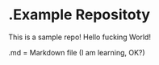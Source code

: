 
# .Example Repositoty

This is a sample repo! Hello fucking World!

.md = Markdown file (I am learning, OK?)